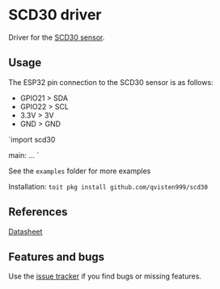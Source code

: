 # SCD30 driver

Driver for the [SCD30 sensor](https://www.sensirion.com/en/environmental-sensors/carbon-dioxide-sensors/carbon-dioxide-sensors-scd30/).

## Usage

The ESP32 pin connection to the SCD30 sensor is as follows:

- GPIO21 > SDA
- GPIO22 > SCL
- 3.3V > 3V
- GND > GND

`import scd30

main:
...
`

See the `examples` folder for more examples

Installation: `toit pkg install github.com/qvisten999/scd30`

## References

[Datasheet](https://www.sensirion.com/en/environmental-sensors/carbon-dioxide-sensors/carbon-dioxide-sensors-scd30/)

## Features and bugs

Use the [issue tracker](https://github.com/qvisten999/scd30/issues/) if you find bugs or missing features.
